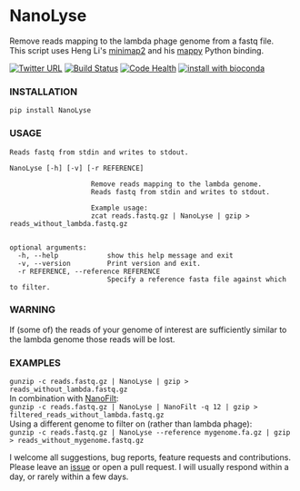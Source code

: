 # NanoLyse
Remove reads mapping to the lambda phage genome from a fastq file.  
This script uses Heng Li's [minimap2](https://github.com/lh3/minimap2) and his [mappy](https://pypi.python.org/pypi/mappy) Python binding.

[![Twitter URL](https://img.shields.io/twitter/url/https/twitter.com/wouter_decoster.svg?style=social&label=Follow%20%40wouter_decoster)](https://twitter.com/wouter_decoster)
[![Build Status](https://travis-ci.org/wdecoster/nanolyse.svg?branch=master)](https://travis-ci.org/wdecoster/nanolyse) [![Code Health](https://landscape.io/github/wdecoster/nanolyse/master/landscape.svg?style=flat)](https://landscape.io/github/wdecoster/nanolyse/master)
[![install with bioconda](https://img.shields.io/badge/install%20with-bioconda-brightgreen.svg?style=flat-square)](http://bioconda.github.io/recipes/nanolyse/README.html)


### INSTALLATION
`pip install NanoLyse`

### USAGE
```
Reads fastq from stdin and writes to stdout.  

NanoLyse [-h] [-v] [-r REFERENCE]

                    Remove reads mapping to the lambda genome.
                    Reads fastq from stdin and writes to stdout.

                    Example usage:
                    zcat reads.fastq.gz | NanoLyse | gzip > reads_without_lambda.fastq.gz


optional arguments:
  -h, --help            show this help message and exit
  -v, --version         Print version and exit.
  -r REFERENCE, --reference REFERENCE
                        Specify a reference fasta file against which to filter.
```


### WARNING
If (some of) the reads of your genome of interest are sufficiently similar to the lambda genome those reads will be lost.

### EXAMPLES
`gunzip -c reads.fastq.gz | NanoLyse | gzip > reads_without_lambda.fastq.gz`  
In combination with [NanoFilt](https://github.com/wdecoster/nanofilt):  
`gunzip -c reads.fastq.gz | NanoLyse | NanoFilt -q 12 | gzip > filtered_reads_without_lambda.fastq.gz`  
Using a different genome to filter on (rather than lambda phage):  
`gunzip -c reads.fastq.gz | NanoLyse --reference mygenome.fa.gz | gzip > reads_without_mygenome.fastq.gz`  






I welcome all suggestions, bug reports, feature requests and contributions. Please leave an [issue](https://github.com/wdecoster/nanolyse/issues) or open a pull request. I will usually respond within a day, or rarely within a few days.

